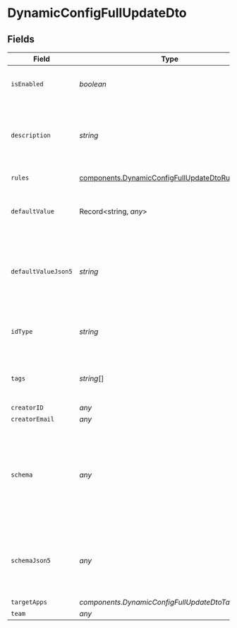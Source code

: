# DynamicConfigFullUpdateDto


## Fields

| Field                                                                                                      | Type                                                                                                       | Required                                                                                                   | Description                                                                                                | Example                                                                                                    |
| ---------------------------------------------------------------------------------------------------------- | ---------------------------------------------------------------------------------------------------------- | ---------------------------------------------------------------------------------------------------------- | ---------------------------------------------------------------------------------------------------------- | ---------------------------------------------------------------------------------------------------------- |
| `isEnabled`                                                                                                | *boolean*                                                                                                  | :heavy_minus_sign:                                                                                         | Is the dynamic config enabled                                                                              |                                                                                                            |
| `description`                                                                                              | *string*                                                                                                   | :heavy_check_mark:                                                                                         | A brief summary of what the dynamic config is being used for                                               | helpful summary of what this dynamic config does                                                           |
| `rules`                                                                                                    | [components.DynamicConfigFullUpdateDtoRules](../../models/components/dynamicconfigfullupdatedtorules.md)[] | :heavy_check_mark:                                                                                         | An array of Rule objects                                                                                   |                                                                                                            |
| `defaultValue`                                                                                             | Record<string, *any*>                                                                                      | :heavy_minus_sign:                                                                                         | The fallback JSON object when no rules are triggered                                                       |                                                                                                            |
| `defaultValueJson5`                                                                                        | *string*                                                                                                   | :heavy_minus_sign:                                                                                         | Can include comments. If provided with defaultValue, must parse to the same JSON                           |                                                                                                            |
| `idType`                                                                                                   | *string*                                                                                                   | :heavy_minus_sign:                                                                                         | The type of ID which the dynamic config is based on.                                                       | userID                                                                                                     |
| `tags`                                                                                                     | *string*[]                                                                                                 | :heavy_minus_sign:                                                                                         | The list of tag names attached to the dynamic config                                                       | [<br/>"a tag"<br/>]                                                                                        |
| `creatorID`                                                                                                | *any*                                                                                                      | :heavy_minus_sign:                                                                                         | N/A                                                                                                        |                                                                                                            |
| `creatorEmail`                                                                                             | *any*                                                                                                      | :heavy_minus_sign:                                                                                         | N/A                                                                                                        |                                                                                                            |
| `schema`                                                                                                   | *any*                                                                                                      | :heavy_minus_sign:                                                                                         | A schema using JSON Schema Draft 2020-12 to enforce return values of this dynamic config's rules.          |                                                                                                            |
| `schemaJson5`                                                                                              | *any*                                                                                                      | :heavy_minus_sign:                                                                                         | `schema` except with Json5 comments. Optional and should parse to same json as `schema`.                   |                                                                                                            |
| `targetApps`                                                                                               | *components.DynamicConfigFullUpdateDtoTargetApps*                                                          | :heavy_minus_sign:                                                                                         | N/A                                                                                                        |                                                                                                            |
| `team`                                                                                                     | *any*                                                                                                      | :heavy_minus_sign:                                                                                         | N/A                                                                                                        |                                                                                                            |